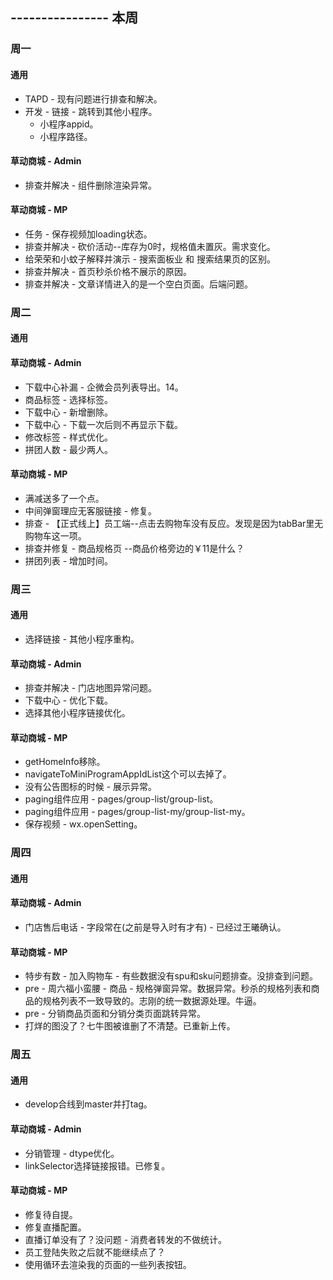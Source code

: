 ## ---------------- 本周

### 周一
#### 通用
* TAPD - 现有问题进行排查和解决。
* 开发 - 链接 - 跳转到其他小程序。
  - 小程序appid。
  - 小程序路径。
#### 草动商城 - Admin
* 排查并解决 - 组件删除渲染异常。
#### 草动商城 - MP
* 任务 - 保存视频加loading状态。
* 排查并解决 - 砍价活动--库存为0时，规格值未置灰。需求变化。
* 给荣荣和小蚊子解释并演示 - 搜索面板业 和 搜索结果页的区别。
* 排查并解决 - 首页秒杀价格不展示的原因。
* 排查并解决 - 文章详情进入的是一个空白页面。后端问题。

### 周二
#### 通用
#### 草动商城 - Admin
* 下载中心补漏 - 企微会员列表导出。14。
* 商品标签 - 选择标签。
* 下载中心 - 新增删除。
* 下载中心 - 下载一次后则不再显示下载。
* 修改标签 - 样式优化。
* 拼团人数 - 最少两人。
#### 草动商城 - MP
* 满减送多了一个点。
* 中间弹窗理应无客服链接 - 修复。
* 排查 - 【正式线上】员工端--点击去购物车没有反应。发现是因为tabBar里无购物车这一项。
* 排查并修复 - 商品规格页 --商品价格旁边的￥11是什么？
* 拼团列表 - 增加时间。

### 周三
#### 通用
* 选择链接 - 其他小程序重构。
#### 草动商城 - Admin
* 排查并解决 - 门店地图异常问题。
* 下载中心 - 优化下载。
* 选择其他小程序链接优化。
#### 草动商城 - MP
* getHomeInfo移除。
* navigateToMiniProgramAppIdList这个可以去掉了。
* 没有公告图标的时候 - 展示异常。
* paging组件应用 - pages/group-list/group-list。
* paging组件应用 - pages/group-list-my/group-list-my。
* 保存视频 - wx.openSetting。

### 周四
#### 通用
#### 草动商城 - Admin
* 门店售后电话 - 字段常在(之前是导入时有才有) - 已经过王曦确认。
#### 草动商城 - MP
* 特步有数 - 加入购物车 - 有些数据没有spu和sku问题排查。没排查到问题。
* pre - 周六福小蛮腰 - 商品 - 规格弹窗异常。数据异常。秒杀的规格列表和商品的规格列表不一致导致的。志刚的统一数据源处理。牛逼。
* pre - 分销商品页面和分销分类页面跳转异常。
* 打烊的图没了？七牛图被谁删了不清楚。已重新上传。

### 周五
#### 通用
* develop合线到master并打tag。
#### 草动商城 - Admin
* 分销管理 - dtype优化。
* linkSelector选择链接报错。已修复。
#### 草动商城 - MP
* 修复待自提。
* 修复直播配置。
* 直播订单没有了？没问题 - 消费者转发的不做统计。
* 员工登陆失败之后就不能继续点了？
* 使用循环去渲染我的页面的一些列表按钮。
